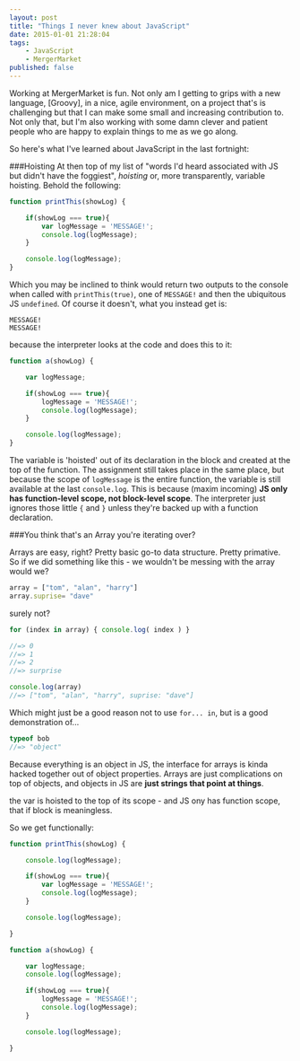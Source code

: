 ```yaml
---
layout: post
title: "Things I never knew about JavaScript"
date: 2015-01-01 21:28:04
tags:
    - JavaScript
    - MergerMarket
published: false
---
```


Working at MergerMarket is fun. Not only am I getting to grips with a new
language, [Groovy], in a nice, agile environment, on a project that's is
challenging but that I can make some small and increasing contribution to. Not
only that, but I'm also working with some damn clever and patient people who
are happy to explain things to me as we go along.

So here's what I've learned about JavaScript in the last fortnight:

###Hoisting
At then top of my list of "words I'd heard associated with JS but didn't have
the foggiest", _hoisting_ or, more transparently, variable hoisting. Behold the
following:

```javascript
function printThis(showLog) {

    if(showLog === true){
        var logMessage = 'MESSAGE!';
        console.log(logMessage);
    }

    console.log(logMessage);
}
```

Which you may be inclined to think would return two outputs to the console when
called with `printThis(true)`, one of `MESSAGE!` and then the ubiquitous JS
`undefined`. Of course it doesn't, what you instead get is:

```
MESSAGE!
MESSAGE!
```

because the interpreter looks at the code and does this to it:

```javascript
function a(showLog) {

    var logMessage;

    if(showLog === true){
        logMessage = 'MESSAGE!';
        console.log(logMessage);
    }

    console.log(logMessage);
}
```

The variable is 'hoisted' out of its declaration in the block and created at the
top of the function. The assignment still takes place in the same place, but
because the scope of `logMessage` is the entire function, the variable is still
available at the last `console.log`. This is because (maxim incoming) **JS only
has function-level scope, not block-level scope**. The interpreter just ignores
those little `{` and `}` unless they're backed up with a function declaration.

###You think that's an Array you're iterating over?

Arrays are easy, right? Pretty basic go-to data structure. Pretty primative. So
if we did something like this - we wouldn't be messing with the array would we?

```javascript
array = ["tom", "alan", "harry"]
array.suprise= "dave"
```

surely not?

```javascript
for (index in array) { console.log( index ) }

//=> 0
//=> 1
//=> 2
//=> surprise

console.log(array)
//=> ["tom", "alan", "harry", suprise: "dave"]
```

Which might just be a good reason not to use `for... in`, but is a good
demonstration of...

```javascript
typeof bob
//=> "object"
```

Because everything is an object in JS, the interface for arrays is kinda hacked
together out of object properties. Arrays are just complications on top of
objects, and objects in JS are **just strings that point at things**.





the var is hoisted to the top of its scope - and JS ony has function scope, that
if block is meaningless.

So we get functionally:

```javascript
function printThis(showLog) {

    console.log(logMessage);

    if(showLog === true){
        var logMessage = 'MESSAGE!';
        console.log(logMessage);
    }

    console.log(logMessage);

}
```

```javascript
function a(showLog) {

    var logMessage;
    console.log(logMessage);

    if(showLog === true){
        logMessage = 'MESSAGE!';
        console.log(logMessage);
    }

    console.log(logMessage);

}
```
